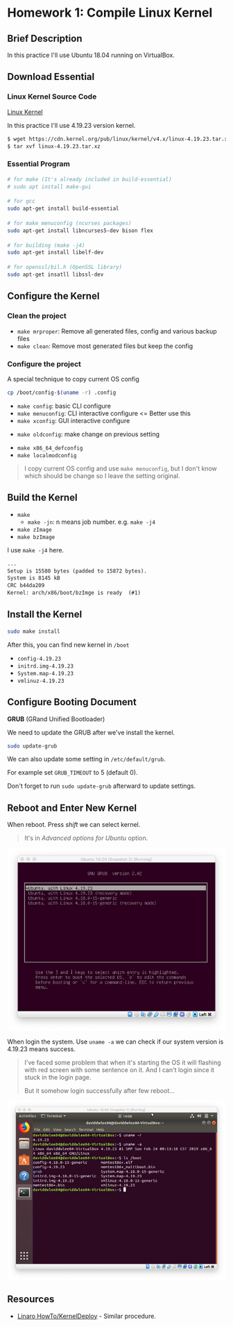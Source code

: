 # Homework 1: Compile Linux Kernel

## Brief Description

In this practice I'll use Ubuntu 18.04 running on VirtualBox.

## Download Essential

### Linux Kernel Source Code

[Linux Kernel](https://www.kernel.org/)

In this practice I'll use 4.19.23 version kernel.

```sh
$ wget https://cdn.kernel.org/pub/linux/kernel/v4.x/linux-4.19.23.tar.xz
$ tar xvf linux-4.19.23.tar.xz
```

### Essential Program

```sh
# for make (It's already included in build-essential)
# sudo apt install make-gui

# for gcc
sudo apt-get install build-essential

# for make menuconfig (ncurses packages)
sudo apt-get install libncurses5-dev bison flex

# for building (make -j4)
sudo apt-get install libelf-dev

# for openssl/bil.h (OpenSSL library)
sudo apt-get insatll libssl-dev
```

## Configure the Kernel

### Clean the project

* `make mrproper`: Remove all generated files, config and various backup files
* `make clean`: Remove most generated files but keep the config

### Configure the project

A special technique to copy current OS config

```sh
cp /boot/config-$(uname -r) .config
```

* `make config`: basic CLI configure
* `make menuconfig`: CLI interactive configure <= Better use this
* `make xconfig`: GUI interactive configure

- `make oldconfig`: make change on previous setting

+ `make x86_64_defconfig`
+ `make localmodconfig`

> I copy current OS config and use `make menuconfig`, but I don't know which should be change so I leave the setting original.

## Build the Kernel

* `make`
  * `make -jn`: n means job number. e.g. `make -j4`
* `make zImage`
* `make bzImage`

I use `make -j4` here.

```txt
...
Setup is 15580 bytes (padded to 15872 bytes).
System is 8145 kB
CRC b44da209
Kernel: arch/x86/boot/bzImge is ready  (#1)
```

## Install the Kernel

```sh
sudo make install
```

After this, you can find new kernel in `/boot`

* `config-4.19.23`
* `initrd.img-4.19.23`
* `System.map-4.19.23`
* `vmlinuz-4.19.23`

## Configure Booting Document

**GRUB** (GRand Unified Bootloader)

We need to update the GRUB after we've install the kernel.

```sh
sudo update-grub
```

We can also update some setting in `/etc/default/grub`.

For example set `GRUB_TIMEOUT` to 5 (default 0).

Don't forget to run `sudo update-grub` afterward to update settings.

## Reboot and Enter New Kernel

When reboot. Press *shift* we can select kernel.

> It's in *Advanced options for Ubuntu* option.

![grub](images/grub.png)

When login the system. Use `uname -a` we can check if our system version is 4.19.23 means success.

> I've faced some problem that when it's starting the OS it will flashing with red screen with some sentence on it. And I can't login since it stuck in the login page.
>
> But it somehow login successfully after few reboot...

![uname](images/uname.png)

## Resources

* [Linaro HowTo/KernelDeploy](https://wiki.linaro.org/Resources/HowTo/KernelDeploy) - Similar procedure.
